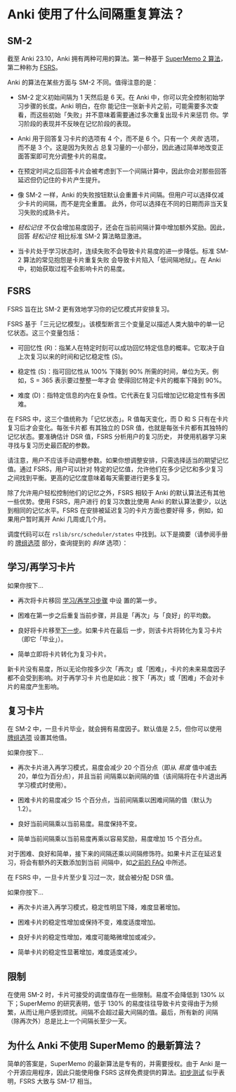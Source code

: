 # Anki 使用了什么间隔重复算法？

## SM-2

截至 Anki 23.10，Anki 拥有两种可用的算法。第一种基于
[SuperMemo 2 算法](http://www.supermemo.com/english/ol/sm2.htm)，第二种称为
[FSRS](https://github.com/open-spaced-repetition)。

Anki 的算法在某些方面与 SM-2 不同。值得注意的是：

- SM-2 定义初始间隔为 1 天然后是 6 天。在 Anki 中，你可以完全控制初始学习步骤的长度。Anki 明白，在你
  能记住一张新卡片之前，可能需要多次查看，而这些初始「失败」并不意味着需要通过多次重复出现卡片来惩罚
  你。学习阶段的表现并不反映在记忆阶段的表现。

- Anki 用于回答复习卡片的选项有 4 个，而不是 6 个。只有一个 _失败_ 选项，而不是 3 个。这是因为失败占
  总复习量的一小部分，因此通过简单地改变正面答案即可充分调整卡片的易度。

- 在预定时间之后回答卡片会被考虑到下一个间隔计算中，因此你会对那些回答延迟但仍记住的卡片产生提升。

- 像 SM-2 一样，Anki 的失败按钮默认会重置卡片间隔。但用户可以选择仅减少卡片的间隔，而不是完全重置。
  此外，你可以选择在不同的日期而非当天复习失败的成熟卡片。

- _轻松记住_ 不仅会增加易度因子，还会在当前间隔计算中增加额外奖励。因此，回答 _轻松记住_ 相比标准
  SM-2 算法略显激进。

- 当卡片处于学习状态时，连续失败不会导致卡片易度的进一步降低。标准 SM-2 算法的常见抱怨是卡片重复失败
  会导致卡片陷入「低间隔地狱」。在 Anki 中，初始获取过程不会影响卡片的易度。

## FSRS

FSRS 旨在比 SM-2 更有效地学习你的记忆模式并安排复习。

FSRS 基于「三元记忆模型」。该模型断言三个变量足以描述人类大脑中的单一记忆状态。这三个变量包括：

- 可回忆性 (R)：指某人在特定时刻可以成功回忆特定信息的概率。它取决于自上次复习以来的时间和记忆稳定性
  (S)。

- 稳定性 (S)：指可回忆性从 100% 下降到 90% 所需的时间，单位为天。例如，S = 365 表示要过整整一年才会
  使得回忆特定卡片的概率下降到 90%。

- 难度 (D)：指特定信息的内在复杂性。它代表在复习后增加记忆稳定性有多困难。

在 FSRS 中，这三个值统称为「记忆状态」。R 值每天变化，而 D 和 S 只有在卡片复习后才会变化。每张卡片都
有其独立的 DSR 值，也就是每张卡片都有其独特的记忆状态。要准确估计 DSR 值，FSRS 分析用户的复习历史，
并使用机器学习来寻找与复习历史最匹配的参数。

请注意，用户不应该手动调整参数。如果你想调整安排，只需选择适当的期望记忆值。通过 FSRS，用户可以针对
特定的记忆值，允许他们在多少记忆和多少复习之间找到平衡。更高的记忆度意味着每天需要进行更多复习。

除了允许用户轻松控制他们的记忆之外，FSRS 相较于 Anki 的默认算法还有其他一些优势。使用 FSRS，用户进行
的复习次数比使用 Anki 的默认算法要少，以达到相同的记忆水平。FSRS 在安排被延迟复习的卡片方面也要好得
多，例如，如果用户暂时离开 Anki 几周或几个月。

调度代码可以在 `rslib/src/scheduler/states` 中找到。以下是摘要（请参阅手册的
[牌组选项](https://open-spaced-repetition.github.io/anki-manual-zh-CN/deck-options.html) 部分，查询提到的 _斜体_ 选项）：

## 学习/再学习卡片

如果你按下…​

- 再次将卡片移回 [学习/再学习步骤](https://open-spaced-repetition.github.io/anki-manual-zh-CN/deck-options.html?#learning-steps) 中设
  置的第一步。

- 困难在第一步之后重复当前步骤，并且是「再次」与「良好」的平均数。

- 良好将卡片移至[下一步](https://open-spaced-repetition.github.io/anki-manual-zh-CN/deck-options.html?#learning-steps)。如果卡片在最后
  一步，则该卡片将转化为复习卡片（即它「毕业」）。

- 简单立即将卡片转化为复习卡片。

新卡片没有易度，所以无论你按多少次「再次」或「困难」，卡片的未来易度因子都不会受到影响。对于再学习卡
片也是如此：按下「再次」或「困难」不会对卡片的易度产生影响。

## 复习卡片

在 SM-2 中，一旦卡片毕业，就会拥有易度因子。默认值是 2.5，但你可以使用
[牌组选项](https://open-spaced-repetition.github.io/anki-manual-zh-CN/deck-options.html?#starting-ease) 设置其他值。

如果你按下…​

- 再次卡片进入再学习模式，易度会减少 20 个百分点（即从 _易度_ 值中减去 20，单位为百分点），并且当前
  间隔乘以新间隔的值（该间隔将在卡片退出再学习模式时使用）。

- 困难卡片的易度减少 15 个百分点，当前间隔乘以困难间隔的值（默认为 1.2）。

- 良好当前间隔乘以当前易度。易度保持不变。

- 简单当前间隔乘以当前易度再乘以容易奖励，易度增加 15 个百分点。

对于困难、良好和简单，接下来的间隔还乘以间隔修饰符。如果卡片正在延迟复习，将会有额外的天数添加到当前
间隔中，如[之前的 FAQ](https://open-spaced-repetition.github.io/anki-faqs-zh-CN/due-times-after-a-break.html) 中所述。

在 FSRS 中，一旦卡片至少复习过一次，就会被分配 DSR 值。

如果你按下…​

- 再次卡片进入再学习模式，稳定性明显下降，难度显著增加。

- 困难卡片的稳定性增加或保持不变，难度适度增加。

- 良好卡片的稳定性增加，难度可能略微增加或减少。

- 简单卡片的稳定性显著增加，难度适度减少。

## 限制

在使用 SM-2 时，卡片可接受的调度值存在一些限制。易度不会降低到 130% 以下；SuperMemo 的研究表明，低于
130% 的易度往往导致卡片变得由于为频繁，从而让用户感到烦扰。间隔不会超过最大间隔的值。最后，所有新的
间隔（除再次外）总是比上一个间隔长至少一天。

## 为什么 Anki 不使用 SuperMemo 的最新算法？

简单的答案是，SuperMemo 的最新算法是专有的，并需要授权。由于 Anki 是一个开源应用程序，因此只能使用像
FSRS 这样免费提供的算法。[初步测试](https://github.com/open-spaced-repetition/fsrs-vs-sm17) 似乎表
明，FSRS 大致与 SM-17 相当。
